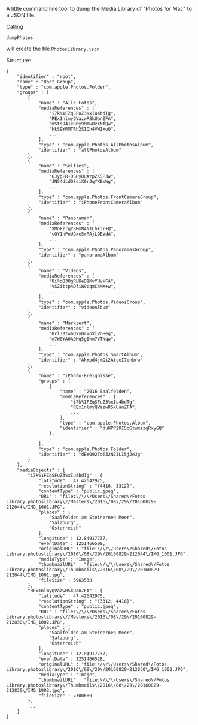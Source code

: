 
A little command line tool to dump the Media Library of "Photos for Mac" to a JSON file.

Calling
    
    dumpPhotos

will create the file `PhotosLibrary.json`

Structure:

    {
        "identifier" : "root",
        "name" : "Root Group",
        "type" : "com.apple.Photos.Folder",
        "groups" : [
            {
                "name" : "Alle Fotos",
                "mediaReferences" : [
                    "i7k%1FZqSFuZ3%xIu4bdTg",
                    "REx1nlmyQVazwRSkUanZFA",
                    "mSts941eR0y9MTwUzXNfQw",
                    "hkS9YRMTRh2S1Qh4VW1+oQ",
                    ...
                ],
                "type" : "com.apple.Photos.AllPhotosAlbum",
                "identifier" : "allPhotosAlbum"
            },
            {
                "name" : "Selfies",
                "mediaReferences" : [
                    "GJygFR+DSHyDUArpZKSP3w",
                    "JN54dcdOSsiX0rJqYXBsWg",
                    ...
                ],
                "type" : "com.apple.Photos.FrontCameraGroup",
                "identifier" : "iPhoneFrontCameraAlbum"
            },
            {
                "name" : "Panoramen",
                "mediaReferences" : [
                    "XMnFzrqYSHmN4N1Lhk3r+Q",
                    "cQY1nPoUQxe5rRAjLQEVdA",
                    ...
                ],
                "type" : "com.apple.Photos.PanoramasGroup",
                "identifier" : "panoramaAlbum"
            },
            {
                "name" : "Videos",
                "mediaReferences" : [
                    "8i%qB3OgRLKeD1KvYHv+FA",
                    "vSZittp%QfiW9cqmC%MX+w",
                    ...
                ],
                "type" : "com.apple.Photos.VideosGroup",
                "identifier" : "videoAlbum"
            },
            {
                "name" : "Markiert",
                "mediaReferences" : [
                    "0rlJBtwbQYyOrVoXlVnHeg",
                    "m7W0YA0AQHq5gIkm7VTNqw",
                    ...
                ],
                "type" : "com.apple.Photos.SmartAlbum",
                "identifier" : "AkYpd4jmQi2AtceI7onbrw"
            },
            {
                "name" : "iPhoto-Ereignisse",
                "groups" : [
                    {
                        "name" : "2016 Saalfelden",
                        "mediaReferences" : [
                            "i7k%1FZqSFuZ3%xIu4bdTg",
                            "REx1nlmyQVazwRSkUanZFA",
                            ...
                        ],
                        "type" : "com.apple.Photos.Album",
                        "identifier" : "duHPP2KISqGtwmizqRxyGQ"
                    },
                    ...
                ],
                "type" : "com.apple.Photos.Folder",
                "identifier" : "dEY092TdT32N2ILI5jJeJg"
            }
        },
        "mediaObjects" : {
            "i7k%1FZqSFuZ3%xIu4bdTg" : {
                "latitude" : 47.42642975,
                "resolutionString" : "{4416, 3312}",
                "contentType" : "public.jpeg",
                "URL" : "file:\/\/\/Users\/Shared\/Fotos Library.photoslibrary\//Masters\/2016\/08\/29\/20160829-212044\/IMG_1001.JPG",
                "places" : [
                    "Saalfelden am Steinernen Meer",
                    "Salzburg",
                    "Österreich"
                ],
                "longitude" : 12.84917737,
                "eventDate" : 1251466509,
                "originalURL" : "file:\/\/\/Users\/Shared\/Fotos Library.photoslibrary\/2016\/08\/29\/20160829-212044\/IMG_1001.JPG",
                "mediaType" : "Image",
                "thumbnailURL" : "file:\/\/\/Users\/Shared\/Fotos Library.photoslibrary\/Thumbnails\/2016\/08\/29\/20160829-212044\/IMG_1001.jpg",
                "fileSize" : 5963538
            },
            "REx1nlmyQVazwRSkUanZFA" : {
                "latitude" : 47.42642975,
                "resolutionString" : "{3312, 4416}",
                "contentType" : "public.jpeg",
                "URL" : "file:\/\/\/Users\/Shared\/Fotos Library.photoslibrary\//Masters\/2016\/08\/29\/20160829-212830\/IMG_1002.JPG",
                "places" : [
                    "Saalfelden am Steinernen Meer",
                    "Salzburg",
                    "Österreich"
                ],
                "longitude" : 12.84917737,
                "eventDate" : 1251466528,
                "originalURL" : "file:\/\/\/Users\/Shared\/Fotos Library.photoslibrary\/2016\/08\/29\/20160829-212830\/IMG_1002.JPG",
                "mediaType" : "Image",
                "thumbnailURL" : "file:\/\/\/Users\/Shared\/Fotos Library.photoslibrary\/Thumbnails\/2016\/08\/29\/20160829-212830\/IMG_1002.jpg",
                "fileSize" : 7300680
            },
            ...    
        }
    }
